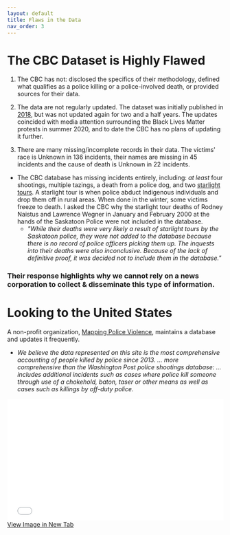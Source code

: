 ```yaml
---
layout: default
title: Flaws in the Data
nav_order: 3
---
```


# The CBC Dataset is Highly Flawed

1) The CBC has not: disclosed the specifics of their methodology, defined what qualifies as a police killing or a police-involved death, or provided sources for their data.

2) The data are not regularly updated.  The dataset was initially published in [2018](https://newsinteractives.cbc.ca/longform-custom/deadly-force), but was not updated again for two and a half years. The updates coincided with media attention surrounding the Black Lives Matter protests in summer 2020, and to date the CBC has no plans of updating it further.

3) There are many missing/incomplete records in their data.  The victims' race is Unknown in 136 incidents, their names are missing in 45 incidents and the cause of death is Unknown in 22 incidents.

* The CBC database has missing incidents entirely, including: *at least* four shootings, multiple tazings, a death from a police dog, and two [starlight tours](https://www.canadaland.com/podcast/the-police-4-starlight-tours/).  A starlight tour is when police abduct Indigenous individuals and drop them off in rural areas.  When done in the winter, some victims  freeze to death.  I asked the CBC why the starlight tour deaths of Rodney Naistus and Lawrence Wegner in January and February 2000 at the hands of the Saskatoon Police were not included in the database.
	* *"While their deaths were very likely a result of starlight tours by the Saskatoon police, they were not added to the database because there is no record of police officers picking them up. The inquests into their deaths were also inconclusive. Because of the lack of definitive proof, it was decided not to include them in the database."*


### Their response highlights why we cannot rely on a news corporation to collect & disseminate this type of information.

# Looking to the United States
A non-profit organization, [Mapping Police Violence](https://mappingpoliceviolence.org/), maintains a database and updates it frequently.
* *We believe the data represented on this site is the most comprehensive accounting of people killed by police since 2013. ... more comprehensive than the Washington Post police shootings database: ... includes additional incidents such as cases where police kill someone through use of a chokehold, baton, taser or other means as well as cases such as killings by off-duty police.*

<div style="overflow: hidden;
  padding-top: 56.25%;
  position: relative">
  <iframe src="mappingpoliceviolence.png" title="Processes" scrolling="no" frameborder="0"
    style="border: 0;
   height: 100%;
   left: 0;
   position: absolute;
   top: 0;
   width: 100%;">
   <p>Your browser does not support iframes.</p>
 </iframe>
</div>
<a href="mappingpoliceviolence.png" target="_blank">View Image in New Tab</a>

